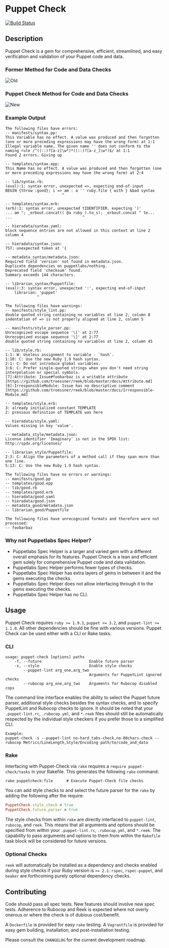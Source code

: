 # Puppet Check
[![Build Status](https://travis-ci.org/mschuchard/puppet-check.svg?branch=master)](https://travis-ci.org/mschuchard/puppet-check)

## Description
Puppet Check is a gem for comprehensive, efficient, streamlined, and easy verification and validation of your Puppet code and data.

### Former Method for Code and Data Checks
![Old](https://raw.githubusercontent.com/mschuchard/puppet-check/master/images/puppetcheck_old.png)

### Puppet Check Method for Code and Data Checks
![New](https://raw.githubusercontent.com/mschuchard/puppet-check/master/images/puppetcheck_new.png)

### Example Output
```
The following files have errors:
-- manifests/syntax.pp:
This Variable has no effect. A value was produced and then forgotten (one or more preceding expressions may have the wrong form) at 1:1
Illegal variable name, The given name '' does not conform to the naming rule /^((::)?[a-z]\w*)*((::)?[a-z_]\w*)$/ at 1:1
Found 2 errors. Giving up

-- templates/syntax.epp:
This Name has no effect. A value was produced and then forgotten (one or more preceding expressions may have the wrong form) at 2:4

-- lib/syntax.rb:
(eval):1: syntax error, unexpected =>, expecting end-of-input
BEGIN {throw :good}; i => am : a '' ruby.file { with } &bad syntax
                         ^

-- templates/syntax.erb:
(erb):1: syntax error, unexpected tIDENTIFIER, expecting ')'
... am "; _erbout.concat(( @a ruby ).to_s); _erbout.concat " te...
...                               ^

-- hieradata/syntax.yaml:
block sequence entries are not allowed in this context at line 2 column 4

-- hieradata/syntax.json:
757: unexpected token at '{

-- metadata_syntax/metadata.json:
Required field 'version' not found in metadata.json.
Duplicate dependencies on puppetlabs/nothing.
Deprecated field 'checksum' found.
Summary exceeds 144 characters.

-- librarian_syntax/Puppetfile:
(eval):3: syntax error, unexpected ':', expecting end-of-input
    librarian: 'puppet'
              ^

The following files have warnings:
-- manifests/style_lint.pp:
double quoted string containing no variables at line 2, column 8
indentation of => is not properly aligned at line 2, column 5

-- manifests/style_parser.pp:
Unrecognized escape sequence '\[' at 2:77
Unrecognized escape sequence '\]' at 2:77
double quoted string containing no variables at line 2, column 45

-- lib/style.rb:
1:1: W: Useless assignment to variable - `hash`.
1:10: C: Use the new Ruby 1.9 hash syntax.
2:1: C: Do not introduce global variables.
3:6: C: Prefer single-quoted strings when you don't need string interpolation or special symbols.
[7]:Attribute: Issue#foobarbaz is a writable attribute [https://github.com/troessner/reek/blob/master/docs/Attribute.md]
[6]:IrresponsibleModule: Issue has no descriptive comment [https://github.com/troessner/reek/blob/master/docs/Irresponsible-Module.md]

-- templates/style.erb:
3: already initialized constant TEMPLATE
2: previous definition of TEMPLATE was here

-- hieradata/style.yaml:
Values missing in key 'value'.

-- metadata_style/metadata.json:
License identifier 'Imaginary' is not in the SPDX list: http://spdx.org/licenses/

-- librarian_style/Puppetfile:
2:3: C: Align the parameters of a method call if they span more than one line.
5:13: C: Use the new Ruby 1.9 hash syntax.

The following files have no errors or warnings:
-- manifests/good.pp
-- templates/good.epp
-- lib/good.rb
-- templates/good.erb
-- hieradata/good.yaml
-- hieradata/good.json
-- metadata_good/metadata.json
-- librarian_good/Puppetfile

The following files have unrecognized formats and therefore were not processed:
-- foobarbaz
```

### Why not Puppetlabs Spec Helper?
- Puppetlabs Spec Helper is a larger and varied gem with a different overall emphasis for its features.  Puppet Check is a lean and efficient gem solely for comprehensive Puppet code and data validation.
- Puppetlabs Spec Helper performs fewer types of checks.
- Puppetlabs Spec Helper has extra layers of gems in between it and the gems executing the checks.
- Puppetlabs Spec Helper does not allow interfacing through it to the gems executing the checks.
- Puppetlabs Spec Helper has no CLI.

## Usage
Puppet Check requires `ruby >= 1.9.3`, `puppet >= 3.2`, and `puppet-lint >= 1.1.0`. All other dependencies should be fine with various versions. Puppet Check can be used either with a CLI or Rake tasks.

### CLI
```
usage: puppet-check [options] paths
    -f, --future                     Enable future parser
    -s, --style                      Enable style checks
        --puppet-lint arg_one,arg_two
                                     Arguments for PuppetLint ignored checks
        --rubocop arg_one,arg_two    Arguments for Rubocop disabled cops
```

The command line interface enables the ability to select the Puppet future parser, additional style checks besides the syntax checks, and to specify PuppetLint and Rubocop checks to ignore. It should be noted that your `.puppet-lint.rc`, `.rubocop.yml`, and `*.reek` files should still be automatically respected by the individual style checkers if you prefer those to a simplified CLI.

```
Example:
puppet-check -s --puppet-lint no-hard_tabs-check,no-80chars-check --rubocop Metrics/LineLength,Style/Encoding path/to/code_and_data
```

### Rake
Interfacing with Puppet-Check via `rake` requires a `require puppet-check/tasks` in your Rakefile. This generates the following `rake` command:

```
rake puppetcheck:file      # Execute Puppet-Check file checks
```

You can add style checks to and select the future parser for the `rake` by adding the following after the require:

```ruby
PuppetCheck.style_check = true
PuppetCheck.future_parser = true
```

The style checks from within `rake` are directly interfaced to `puppet-lint`, `rubocop`, and `reek`. This means that all arguments and options should be specified from within your `.puppet-lint.rc`, `.rubocop.yml`, and `*.reek`. The capability to pass arguments and options to them from within the `Rakefile` task block will be considered for future versions.

### Optional Checks
`reek` will automatically be installed as a dependency and checks enabled during style checks if your Ruby version is `>= 2.1`. `rspec`, `rspec-puppet`, and `beaker` are forthcoming purely optional dependency checks.

## Contributing
Code should pass all spec tests. New features should involve new spec tests. Adherence to Rubocop and Reek is expected where not overly onerous or where the check is of dubious cost/benefit.

A `Dockerfile` is provided for easy `rake` testing. A `Vagrantfile` is provided for easy gem building, installation, and post-installation testing.

Please consult the `CHANGELOG` for the current development roadmap.
